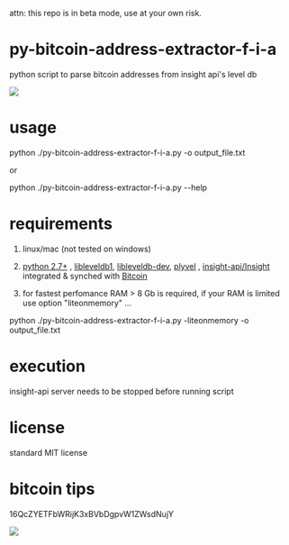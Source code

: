 attn: this repo is in beta mode, use at your own risk.

py-bitcoin-address-extractor-f-i-a
=====================

python script to parse bitcoin addresses from insight api's level db



![](http://i.imgur.com/o1u9icI.png)

usage
=====================
python ./py-bitcoin-address-extractor-f-i-a.py -o output_file.txt

or

python ./py-bitcoin-address-extractor-f-i-a.py --help

requirements
=====================
1) linux/mac (not tested on windows)

2) [python 2.7+](https://www.python.org/downloads/) ,
[libleveldb1](http://packages.ubuntu.com/trusty/libs/libleveldb1),
[libleveldb-dev](http://packages.ubuntu.com/search?keywords=libleveldb-dev),
[plyvel](http://plyvel.readthedocs.org/en/latest/installation.html) , [insight-api/Insight](https://github.com/bitpay/insight-api) integrated & synched with [Bitcoin](https://github.com/bitcoin/bitcoin)

3) for fastest perfomance RAM > 8 Gb is required, if your RAM is limited use option "liteonmemory" ...

python ./py-bitcoin-address-extractor-f-i-a.py -liteonmemory -o output_file.txt



execution
=====================
insight-api server needs to be stopped before running script


license
=====================
standard MIT license

bitcoin tips
=====================
16QcZYETFbWRijK3xBVbDgpvW1ZWsdNujY

![](http://i.imgur.com/0YvZ6sA.png)
